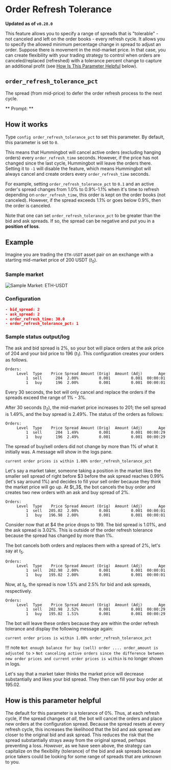 # Order Refresh Tolerance

**Updated as of `v0.28.0`**

This feature allows you to specify a range of spreads that is "tolerable" - not canceled and left on the order books - every refresh cycle. It allows you to specify the allowed minimum percentage change in spread to adjust an order. Suppose there is movement in the mid-market price. In that case, you can create flexibility with your trading strategy to control when orders are canceled/replaced (refreshed) with a tolerance percent change to capture an additional profit (see [How Is This Parameter Helpful](#how-is-this-parameter-helpful) below).

## `order_refresh_tolerance_pct`

The spread (from mid-price) to defer the order refresh process to the next cycle.

** Prompt: **

<Prompt
  prompt="Enter the percent change in price needed to refresh orders at each cycle"
  response=">>> 1"
/>

## How it works

Type `config order_refresh_tolerance_pct` to set this parameter. By default, this parameter is set to `0`.

This means that Hummingbot will cancel active orders (excluding hanging orders) every `order_refresh_time` seconds. However, if the price has not changed since the last cycle, Hummingbot will leave the orders there. Setting it to `-1` will disable the feature, which means Hummingbot will always cancel and create orders every `order_refresh_time` seconds.

For example, setting `order_refresh_tolerance_pct` to `0.1` and an active order's spread changes from 1.0% to 0.9%-1.1% when it's time to refresh depending on `order_refresh_time`, this order is kept on the order books (not canceled). However, if the spread exceeds 1.1% or goes below 0.9%, then the order is canceled.

Note that one can set `order_refresh_tolerance_pct` to be greater than the bid and ask spreads. If so, the spread can be negative and put you in a **position of loss**.

## Example

Imagine you are trading the `ETH-USDT` asset pair on an exchange with a starting mid-market price of 200 USDT ($t_0$).

### Sample market

![Sample Market: ETH-USDT](/assets/img/order_refresh_tolerance_sample_market.png)

### Configuration

```json
- bid_spread: 2
- ask_spread: 2
- order_refresh_time: 30.0
- order_refresh_tolerance_pct: 1
```

### Sample status output/log

The ask and bid spread is 2%, so your bot will place orders at the ask price of 204 and your bid price to 196 ($t_1$). This configuration creates your orders as follows.

```
Orders:
     Level  Type    Price Spread Amount (Orig)  Amount (Adj)  	   Age
         1  sell      204  2.00%         0.001         0.001  00:00:01
         1   buy      196  2.00%         0.001         0.001  00:00:01
```

Every 30 seconds, the bot will only cancel and replace the orders if the spreads exceed the range of 1% - 3%.

After 30 seconds ($t_2$), the mid-market price increases to 201; the sell spread is 1.49%, and the buy spread is 2.49%. The status of the orders as follows:

```
Orders:
     Level  Type    Price Spread Amount (Orig)  Amount (Adj)  	   Age
         1  sell      204  1.49%         0.001         0.001  00:00:29
         1   buy      196  2.49%         0.001         0.001  00:00:29
```

The spread of buy/sell orders did not change by more than 1% of what it initially was. A message will show in the logs pane.

```
current order prices is within 1.00% order_refresh_tolerance_pct
```

Let's say a market taker, someone taking a position in the market likes the smaller sell spread of right before $3 before the ask spread reaches 0.99% (let's say around 1%) and decides to fill your sell order because they think the market price will go up. At $t_3\$, the bot cancels the buy order and creates two new orders with an ask and buy spread of 2%.

```
Orders:
     Level  Type    Price Spread Amount (Orig)  Amount (Adj)  	   Age
         1  sell   205.02  2.00%         0.001         0.001  00:00:01
         1   buy   196.98  2.00%         0.001         0.001  00:00:01
```

Consider now that at \$4 the price drops to 199. The bid spread is 1.01%, and the ask spread is 3.02%. This is outside of the order refresh tolerance because the spread has changed by more than 1%.

The bot cancels both orders and replaces them with a spread of 2%, let's say at $t_5$.

```
Orders:
     Level  Type    Price Spread Amount (Orig)  Amount (Adj)  	   Age
         1  sell   202.98  2.00%         0.001         0.001  00:00:01
         1   buy   195.02  2.00%         0.001         0.001  00:00:01
```

Now, at $t_6$, the spread is now 1.5% and 2.5% for bid and ask spreads, respectively.

```
Orders:
     Level  Type    Price Spread Amount (Orig)  Amount (Adj)  	   Age
         1  sell   202.98  2.52%         0.001         0.001  00:00:29
         1   buy   195.02  1.51%         0.001         0.001  00:00:29
```

The bot will leave these orders because they are within the order refresh tolerance and display the following message again:

```
current order prices is within 1.00% order_refresh_tolerance_pct
```

!!! note
    `Not enough balance for buy (sell) order .... order_amount is adjusted to` > `Not canceling active orders since the difference between new order prices and current order prices is within` is no longer shown in logs.

Let's say that a market taker thinks the market price will decrease substantially and likes your bid spread. They then can fill your buy order at 195.02.

## How is this parameter helpful

The default for this parameter is a tolerance of 0%. Thus, at each refresh cycle, if the spread changes _at all_, the bot will cancel the orders and place new orders at the configuration spread. Because the spread resets at every refresh cycle, this increases the likelihood that the bid and ask spread are closer to the original bid and ask spread. This reduces the risk that the spread substantially strays away from the original spread, perhaps preventing a loss. _However_, as we have seen above, the strategy can capitalize on the flexibility (tolerance) of the bid and ask spreads because price takers could be looking for some range of spreads that are unknown to you.
